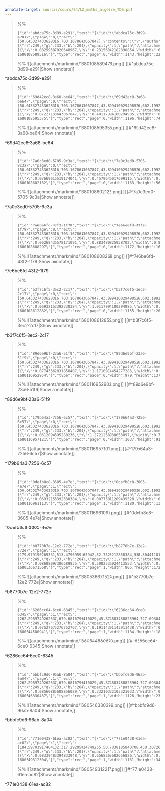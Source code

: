 ```yaml
---
annotate-target: sources/cours/S4/L2_maths_algebre_TD5.pdf
---
```


>%%
>```annotate-json
>{"id":"abdca75c-3d99-e291","text":"{\"id\":\"abdca75c-3d99-e291\",\"page\":0,\"rect\":[50.045327433628316,703.1678643067847],\"contents\":\"\",\"author\":\"\",\"color\":{\"r\":249,\"g\":233,\"b\":204},\"opacity\":1,\"path\":\"attachments/markmind/1680108589476.png\",\"relateRect\":[{\"x\":0.08259587020648967,\"y\":0.23156342182890854,\"width\":0.8429203539823009,\"height\":0.16740412979351033}],\"pdfName\":\"sources/cours/S4/L2_maths_algebre_TD5.pdf\",\"pageWidth\":1356,\"imageAbsolutePath\":\"app://local/Users/oscarplaisant/devoirs/cours/attachments/markmind/1680108589476.png?1680108589516\"}","type":"rect","page":0,"width":1143,"height":227,"pdfName":"sources/cours/S4/L2_maths_algebre_TD5.pdf"}
>```
>%%
>![[attachments/markmind/1680108589476.png]]
>[[#^abdca75c-3d99-e291|Show annotate]]
>
^abdca75c-3d99-e291

>%%
>```annotate-json
>{"id":"69d42ec8-3a68-be64","text":"{\"id\":\"69d42ec8-3a68-be64\",\"page\":0,\"rect\":[50.045327433628316,703.1678643067847,43.899410029498526,602.1992212389381],\"contents\":\"\",\"author\":\"\",\"color\":{\"r\":249,\"g\":233,\"b\":204},\"opacity\":1,\"path\":\"attachments/markmind/1680108595355.png\",\"relateRect\":[{\"x\":0.07227138643067847,\"y\":0.40117994100294985,\"width\":0.8820058997050148,\"height\":0.05457227138643068}],\"pdfName\":\"sources/cours/S4/L2_maths_algebre_TD5.pdf\",\"pageWidth\":1356,\"imageAbsolutePath\":\"app://local/Users/oscarplaisant/devoirs/cours/attachments/markmind/1680108595355.png?1680108595375\"}","type":"rect","page":0,"width":1196,"height":74,"pdfName":"sources/cours/S4/L2_maths_algebre_TD5.pdf"}
>```
>%%
>![[attachments/markmind/1680108595355.png]]
>[[#^69d42ec8-3a68-be64|Show annotate]]
>
^69d42ec8-3a68-be64

>%%
>```annotate-json
>{"id":"7a0c3ed0-5705-9c3a","text":"{\"id\":\"7a0c3ed0-5705-9c3a\",\"page\":0,\"rect\":[50.045327433628316,703.1678643067847,43.899410029498526,602.1992212389381,46.53337463126844,568.3966755162243],\"contents\":\"\",\"author\":\"\",\"color\":{\"r\":249,\"g\":233,\"b\":204},\"opacity\":1,\"path\":\"attachments/markmind/1680108602122.png\",\"relateRect\":[{\"x\":0.07669616519174041,\"y\":0.4579646017699115,\"width\":0.8576696165191741,\"height\":0.41814159292035397}],\"pdfName\":\"sources/cours/S4/L2_maths_algebre_TD5.pdf\",\"pageWidth\":1356,\"imageAbsolutePath\":\"app://local/Users/oscarplaisant/devoirs/cours/attachments/markmind/1680108602122.png?1680108602162\"}","type":"rect","page":0,"width":1163,"height":567,"pdfName":"sources/cours/S4/L2_maths_algebre_TD5.pdf"}
>```
>%%
>![[attachments/markmind/1680108602122.png]]
>[[#^7a0c3ed0-5705-9c3a|Show annotate]]
>
^7a0c3ed0-5705-9c3a

>%%
>```annotate-json
>{"id":"7e6be6fd-43f2-1f79","text":"{\"id\":\"7e6be6fd-43f2-1f79\",\"page\":0,\"rect\":[50.045327433628316,703.1678643067847,43.899410029498526,602.1992212389381,46.53337463126844,568.3966755162243,38.19248672566371,315.0970796460178],\"contents\":\"\",\"author\":\"\",\"color\":{\"r\":249,\"g\":233,\"b\":204},\"opacity\":1,\"path\":\"attachments/markmind/1680108608268.png\",\"relateRect\":[{\"x\":0.06268436578171091,\"y\":0.883480825958702,\"width\":0.8643067846607669,\"height\":0.12389380530973451}],\"pdfName\":\"sources/cours/S4/L2_maths_algebre_TD5.pdf\",\"pageWidth\":1356,\"imageAbsolutePath\":\"app://local/Users/oscarplaisant/devoirs/cours/attachments/markmind/1680108608268.png?1680108608297\"}","type":"rect","page":0,"width":1172,"height":168,"pdfName":"sources/cours/S4/L2_maths_algebre_TD5.pdf"}
>```
>%%
>![[attachments/markmind/1680108608268.png]]
>[[#^7e6be6fd-43f2-1f79|Show annotate]]
>
^7e6be6fd-43f2-1f79

>%%
>```annotate-json
>{"id":"b3f7c6f5-3ec2-2c17","text":"{\"id\":\"b3f7c6f5-3ec2-2c17\",\"page\":0,\"rect\":[50.045327433628316,703.1678643067847,43.899410029498526,602.1992212389381,46.53337463126844,568.3966755162243,38.19248672566371,315.0970796460178,42.14343362831858,238.71210619469042],\"contents\":\"\",\"author\":\"\",\"color\":{\"r\":249,\"g\":233,\"b\":204},\"opacity\":1,\"path\":\"attachments/markmind/1680108612855.png\",\"relateRect\":[{\"x\":0.06932153392330384,\"y\":1.0117994100294985,\"width\":0.8517699115044248,\"height\":0.14896755162241887}],\"pdfName\":\"sources/cours/S4/L2_maths_algebre_TD5.pdf\",\"pageWidth\":1356,\"imageAbsolutePath\":\"app://local/Users/oscarplaisant/devoirs/cours/attachments/markmind/1680108612855.png?1680108612882\"}","type":"rect","page":0,"width":1155,"height":202,"pdfName":"sources/cours/S4/L2_maths_algebre_TD5.pdf"}
>```
>%%
>![[attachments/markmind/1680108612855.png]]
>[[#^b3f7c6f5-3ec2-2c17|Show annotate]]
>
^b3f7c6f5-3ec2-2c17

>%%
>```annotate-json
>{"id":"89d6e9bf-23a6-51f9","text":"{\"id\":\"89d6e9bf-23a6-51f9\",\"page\":0,\"rect\":[50.045327433628316,703.1678643067847,43.899410029498526,602.1992212389381,46.53337463126844,568.3966755162243,38.19248672566371,315.0970796460178,42.14343362831858,238.71210619469042,46.97236873156342,143.88938053097357],\"contents\":\"\",\"author\":\"\",\"color\":{\"r\":249,\"g\":233,\"b\":204},\"opacity\":1,\"path\":\"attachments/markmind/1680116952903.png\",\"relateRect\":[{\"x\":0.07743362831858407,\"y\":1.1710914454277286,\"width\":0.721976401179941,\"height\":0.10103244837758112}],\"pdfName\":\"sources/cours/S4/L2_maths_algebre_TD5.pdf\",\"pageWidth\":1356,\"imageAbsolutePath\":\"app://local/Users/oscarplaisant/devoirs/cours/attachments/markmind/1680116952903.png?1680116952954\"}","type":"rect","page":0,"width":979,"height":137,"pdfName":"sources/cours/S4/L2_maths_algebre_TD5.pdf"}
>```
>%%
>![[attachments/markmind/1680116952903.png]]
>[[#^89d6e9bf-23a6-51f9|Show annotate]]
>
^89d6e9bf-23a6-51f9

>%%
>```annotate-json
>{"id":"179b64a3-7256-6c57","text":"{\"id\":\"179b64a3-7256-6c57\",\"page\":0,\"rect\":[50.045327433628316,703.1678643067847,43.899410029498526,602.1992212389381,46.53337463126844,568.3966755162243,38.19248672566371,315.0970796460178,42.14343362831858,238.71210619469042,46.97236873156342,143.88938053097357,37.314498525073745,83.74718879056054],\"contents\":\"\",\"author\":\"\",\"color\":{\"r\":249,\"g\":233,\"b\":204},\"opacity\":1,\"path\":\"attachments/markmind/1680116957101.png\",\"relateRect\":[{\"x\":0.0612094395280236,\"y\":1.2721238938053097,\"width\":0.7647492625368731,\"height\":0.06710914454277286}],\"pdfName\":\"sources/cours/S4/L2_maths_algebre_TD5.pdf\",\"pageWidth\":1356,\"imageAbsolutePath\":\"app://local/Users/oscarplaisant/devoirs/cours/attachments/markmind/1680116957101.png?1680116957121\"}","type":"rect","page":0,"width":1037,"height":91,"pdfName":"sources/cours/S4/L2_maths_algebre_TD5.pdf"}
>```
>%%
>![[attachments/markmind/1680116957101.png]]
>[[#^179b64a3-7256-6c57|Show annotate]]
>
^179b64a3-7256-6c57

>%%
>```annotate-json
>{"id":"0defb8c8-3605-4e7e","text":"{\"id\":\"0defb8c8-3605-4e7e\",\"page\":1,\"rect\":[50.045327433628316,703.1678643067847,43.899410029498526,602.1992212389381,46.53337463126844,568.3966755162243,38.19248672566371,315.0970796460178,42.14343362831858,238.71210619469042,46.97236873156342,143.88938053097357,37.314498525073745,83.74718879056054,42.14343362831858,788.7717138643068],\"contents\":\"\",\"author\":\"\",\"color\":{\"r\":249,\"g\":233,\"b\":204},\"opacity\":1,\"path\":\"attachments/markmind/1680116961097.png\",\"relateRect\":[{\"x\":0.06932153392330384,\"y\":0.08775811209439528,\"width\":0.8702064896755162,\"height\":0.09587020648967552}],\"pdfName\":\"sources/cours/S4/L2_maths_algebre_TD5.pdf\",\"pageWidth\":1356,\"imageAbsolutePath\":\"app://local/Users/oscarplaisant/devoirs/cours/attachments/markmind/1680116961097.png?1680116961113\"}","type":"rect","page":1,"width":1180,"height":130,"pdfName":"sources/cours/S4/L2_maths_algebre_TD5.pdf"}
>```
>%%
>![[attachments/markmind/1680116961097.png]]
>[[#^0defb8c8-3605-4e7e|Show annotate]]
>
^0defb8c8-3605-4e7e

>%%
>```annotate-json
>{"id":"b8770b7e-12e2-772e","text":"{\"id\":\"b8770b7e-12e2-772e\",\"page\":1,\"rect\":[179.979190269331,513.4796959165942,52.7525212858384,538.3044118158124],\"contents\":\"\",\"author\":\"\",\"color\":{\"r\":249,\"g\":233,\"b\":204},\"opacity\":1,\"path\":\"attachments/markmind/1680536671524.png\",\"relateRect\":[{\"x\":0.08688097306689835,\"y\":0.5082536924413553,\"width\":0.6993918331885317,\"height\":0.14943527367506515}],\"pdfName\":\"sources/cours/S4/L2_maths_algebre_TD5.pdf\",\"pageWidth\":1151,\"imageAbsolutePath\":\"app://local/Users/oscarplaisant/devoirs/cours/attachments/markmind/1680536671524.png?1680536671568\"}","type":"rect","page":1,"width":805,"height":172,"pdfName":"sources/cours/S4/L2_maths_algebre_TD5.pdf"}
>```
>%%
>![[attachments/markmind/1680536671524.png]]
>[[#^b8770b7e-12e2-772e|Show annotate]]
>
^b8770b7e-12e2-772e

>%%
>```annotate-json
>{"id":"6286cc64-6ce0-6345","text":"{\"id\":\"6286cc64-6ce0-6345\",\"page\":1,\"rect\":[262.2989749262537,679.6816799410029,45.874883480825964,727.0930427728614],\"contents\":\"\",\"author\":\"\",\"color\":{\"r\":249,\"g\":233,\"b\":204},\"opacity\":1,\"path\":\"attachments/markmind/1680544580870.png\",\"relateRect\":[{\"x\":0.07527675276752767,\"y\":0.19114391143911438,\"width\":0.8738007380073801,\"height\":0.13874538745387455}],\"pdfName\":\"sources/cours/S4/L2_maths_algebre_TD5.pdf\",\"pageWidth\":1355,\"imageAbsolutePath\":\"app://local/Users/oscarplaisant/devoirs/cours/attachments/markmind/1680544580870.png?1680544580941\"}","type":"rect","page":1,"width":1184,"height":188,"pdfName":"sources/cours/S4/L2_maths_algebre_TD5.pdf"}
>```
>%%
>![[attachments/markmind/1680544580870.png]]
>[[#^6286cc64-6ce0-6345|Show annotate]]
>
^6286cc64-6ce0-6345

>%%
>```annotate-json
>{"id":"bbbfc9d6-96ab-8a04","text":"{\"id\":\"bbbfc9d6-96ab-8a04\",\"page\":1,\"rect\":[262.2989749262537,679.6816799410029,45.874883480825964,727.0930427728614,52.020800884955754,643.4646666666666],\"contents\":\"\",\"author\":\"\",\"color\":{\"r\":249,\"g\":233,\"b\":204},\"opacity\":1,\"path\":\"attachments/markmind/1680546330399.png\",\"relateRect\":[{\"x\":0.08560885608856089,\"y\":0.33210332103321033,\"width\":0.8309963099630996,\"height\":0.17047970479704797}],\"pdfName\":\"sources/cours/S4/L2_maths_algebre_TD5.pdf\",\"pageWidth\":1355,\"imageAbsolutePath\":\"app://local/Users/oscarplaisant/devoirs/cours/attachments/markmind/1680546330399.png?1680546330437\"}","type":"rect","page":1,"width":1126,"height":231,"pdfName":"sources/cours/S4/L2_maths_algebre_TD5.pdf"}
>```
>%%
>![[attachments/markmind/1680546330399.png]]
>[[#^bbbfc9d6-96ab-8a04|Show annotate]]
>
^bbbfc9d6-96ab-8a04

>%%
>```annotate-json
>{"id":"771e0438-61ea-ac82","text":"{\"id\":\"771e0438-61ea-ac82\",\"page\":1,\"rect\":[184.59701917404132,317.29205014749255,50.7038185840708,450.3072625368731],\"contents\":\"\",\"author\":\"\",\"color\":{\"r\":249,\"g\":233,\"b\":204},\"opacity\":1,\"path\":\"attachments/markmind/1680549312217.png\",\"relateRect\":[{\"x\":0.08339483394833948,\"y\":0.6568265682656826,\"width\":0.8568265682656827,\"height\":0.25461254612546125}],\"pdfName\":\"sources/cours/S4/L2_maths_algebre_TD5.pdf\",\"pageWidth\":1355,\"imageAbsolutePath\":\"app://local/Users/oscarplaisant/devoirs/cours/attachments/markmind/1680549312217.png?1680549312304\"}","type":"rect","page":1,"width":1161,"height":345,"pdfName":"sources/cours/S4/L2_maths_algebre_TD5.pdf"}
>```
>%%
>![[attachments/markmind/1680549312217.png]]
>[[#^771e0438-61ea-ac82|Show annotate]]
>
^771e0438-61ea-ac82

